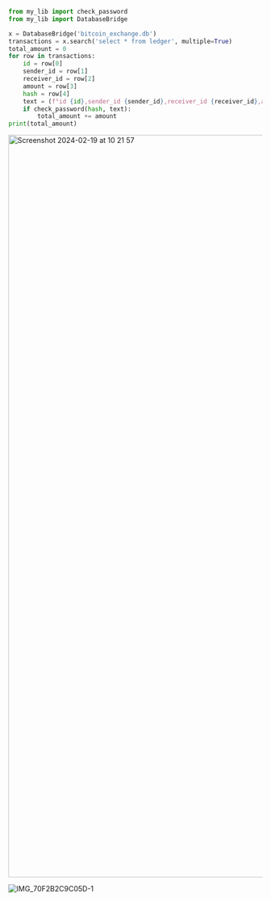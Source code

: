 ```py
from my_lib import check_password
from my_lib import DatabaseBridge

x = DatabaseBridge('bitcoin_exchange.db')
transactions = x.search('select * from ledger', multiple=True)
total_amount = 0
for row in transactions:
    id = row[0]
    sender_id = row[1]
    receiver_id = row[2]
    amount = row[3]
    hash = row[4]
    text = (f"id {id},sender_id {sender_id},receiver_id {receiver_id},amount {amount}")
    if check_password(hash, text):
        total_amount += amount
print(total_amount)
```
<img width="1470" alt="Screenshot 2024-02-19 at 10 21 57" src="https://github.com/NaomiRozenberg/unit-3-/assets/142605919/65510261-158c-43b0-8b98-e0899cf15080">


![IMG_70F2B2C9C05D-1](https://github.com/NaomiRozenberg/unit-3-/assets/142605919/08e7ca69-0eed-483a-bada-2f83e8c8b735)
